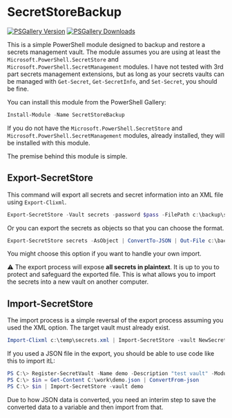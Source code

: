 # SecretStoreBackup

[![PSGallery Version](https://img.shields.io/powershellgallery/v/SecretStoreBackup.png?style=for-the-badge&label=PowerShell%20Gallery)](https://www.powershellgallery.com/packages/SecretStoreBackup/) [![PSGallery Downloads](https://img.shields.io/powershellgallery/dt/SecretStoreBackup.png?style=for-the-badge&label=Downloads)](https://www.powershellgallery.com/packages/SecretStoreBackup/)

This is a simple PowerShell module designed to backup and restore a secrets management vault. The module assumes you are using at least the `Microsoft.PowerShell.SecretStore` and `Microsoft.PowerShell.SecretManagement` modules. I have not tested with 3rd part secrets management extensions, but as long as your secrets vaults can be managed with `Get-Secret`, `Get-SecretInfo`, and `Set-Secret`, you should be fine.

You can install this module from the PowerShell Gallery:

```powershell
Install-Module -Name SecretStoreBackup
```

If you do not have the `Microsoft.PowerShell.SecretStore` and `Microsoft.PowerShell.SecretManagement` modules, already installed, they will be installed with this module.

The premise behind this module is simple.

## Export-SecretStore

This command will export all secrets and secret information into an XML file using `Export-Clixml`.

```powershell
Export-SecretStore -Vault secrets -password $pass -FilePath c:\backup\secrets.xml
```

Or you can export the secrets as objects so that you can choose the format.

```powershell
Export-SecretStore secrets -AsObject | ConvertTo-JSON | Out-File c:\backup\secrets.json
```

You might choose this option if you want to handle your own import.

:warning: The export process will expose __all secrets in plaintext__. It is up to you to protect and safeguard the exported file. This is what allows you to import the secrets into a new vault on another computer.

## Import-SecretStore

The import process is a simple reversal of the export process assuming you used the XML option. The target vault must already exist.

```powershell
Import-Clixml c:\temp\secrets.xml | Import-SecretStore -vault NewSecrets
```

If you used a JSON file in the export, you should be able to use code like this to import itL:

```powershell
PS C:\> Register-SecretVault -Name demo -Description "test vault" -ModuleName Microsoft.Powershell.SecretStore
PS C:\> $in = Get-Content C:\work\demo.json | ConvertFrom-json
PS C:\> $in | Import-SecretStore -vault demo
```

Due to how JSON data is converted, you need an interim step to save the converted data to a variable and then import from that.
